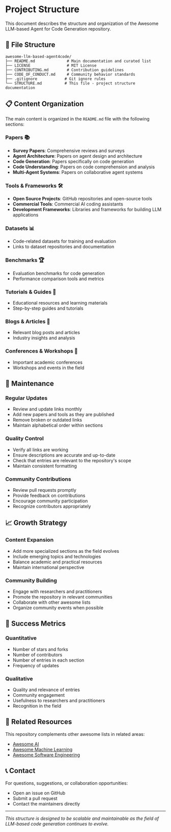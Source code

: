 # Project Structure

This document describes the structure and organization of the Awesome LLM-based Agent for Code Generation repository.

## 📁 File Structure

```
awesome-llm-based-agent4code/
├── README.md              # Main documentation and curated list
├── LICENSE                # MIT License
├── CONTRIBUTING.md        # Contribution guidelines
├── CODE_OF_CONDUCT.md     # Community behavior standards
├── .gitignore            # Git ignore rules
└── STRUCTURE.md          # This file - project structure documentation
```

## 📋 Content Organization

The main content is organized in the `README.md` file with the following sections:

### Papers 📚
- **Survey Papers**: Comprehensive reviews and surveys
- **Agent Architecture**: Papers on agent design and architecture
- **Code Generation**: Papers specifically on code generation
- **Code Understanding**: Papers on code comprehension and analysis
- **Multi-Agent Systems**: Papers on collaborative agent systems

### Tools & Frameworks 🛠️
- **Open Source Projects**: GitHub repositories and open-source tools
- **Commercial Tools**: Commercial AI coding assistants
- **Development Frameworks**: Libraries and frameworks for building LLM applications

### Datasets 📊
- Code-related datasets for training and evaluation
- Links to dataset repositories and documentation

### Benchmarks 🏆
- Evaluation benchmarks for code generation
- Performance comparison tools and metrics

### Tutorials & Guides 📖
- Educational resources and learning materials
- Step-by-step guides and tutorials

### Blogs & Articles 📝
- Relevant blog posts and articles
- Industry insights and analysis

### Conferences & Workshops 🎯
- Important academic conferences
- Workshops and events in the field

## 🔄 Maintenance

### Regular Updates
- Review and update links monthly
- Add new papers and tools as they are published
- Remove broken or outdated links
- Maintain alphabetical order within sections

### Quality Control
- Verify all links are working
- Ensure descriptions are accurate and up-to-date
- Check that entries are relevant to the repository's scope
- Maintain consistent formatting

### Community Contributions
- Review pull requests promptly
- Provide feedback on contributions
- Encourage community participation
- Recognize contributors appropriately

## 📈 Growth Strategy

### Content Expansion
- Add more specialized sections as the field evolves
- Include emerging topics and technologies
- Balance academic and practical resources
- Maintain international perspective

### Community Building
- Engage with researchers and practitioners
- Promote the repository in relevant communities
- Collaborate with other awesome lists
- Organize community events when possible

## 🎯 Success Metrics

### Quantitative
- Number of stars and forks
- Number of contributors
- Number of entries in each section
- Frequency of updates

### Qualitative
- Quality and relevance of entries
- Community engagement
- Usefulness to researchers and practitioners
- Recognition in the field

## 🔗 Related Resources

This repository complements other awesome lists in related areas:
- [Awesome AI](https://github.com/owainlewis/awesome-artificial-intelligence)
- [Awesome Machine Learning](https://github.com/josephmisiti/awesome-machine-learning)
- [Awesome Software Engineering](https://github.com/raywenderlich/swift-style-guide)

## 📞 Contact

For questions, suggestions, or collaboration opportunities:
- Open an issue on GitHub
- Submit a pull request
- Contact the maintainers directly

---

*This structure is designed to be scalable and maintainable as the field of LLM-based code generation continues to evolve.* 
